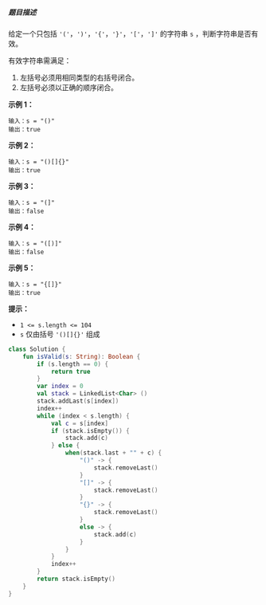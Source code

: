 ##### 题目描述

给定一个只包括 `'('`，`')'`，`'{'`，`'}'`，`'['`，`']'` 的字符串 `s` ，判断字符串是否有效。

有效字符串需满足：

1. 左括号必须用相同类型的右括号闭合。
2. 左括号必须以正确的顺序闭合。

 

**示例 1：**

```
输入：s = "()"
输出：true
```

**示例 2：**

```
输入：s = "()[]{}"
输出：true
```

**示例 3：**

```
输入：s = "(]"
输出：false
```

**示例 4：**

```
输入：s = "([)]"
输出：false
```

**示例 5：**

```
输入：s = "{[]}"
输出：true
```

 

**提示：**

- `1 <= s.length <= 104`
- `s` 仅由括号 `'()[]{}'` 组成





```kotlin
class Solution {
    fun isValid(s: String): Boolean {
        if (s.length == 0) {
            return true
        }
        var index = 0
        val stack = LinkedList<Char> ()
        stack.addLast(s[index])
        index++
        while (index < s.length) {
            val c = s[index]
            if (stack.isEmpty()) {
                stack.add(c)
            } else {
                when(stack.last + "" + c) {
                    "()" -> {
                        stack.removeLast()
                    }
                    "[]" -> {
                        stack.removeLast()
                    }
                    "{}" -> {
                        stack.removeLast()
                    }
                    else -> {
                        stack.add(c)
                    }
                }
            }
            index++
        }
        return stack.isEmpty()
    }
}
```

